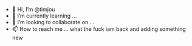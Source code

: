 - 👋 Hi, I’m @timjou
- 🌱 I’m currently learning ...
- 💞️ I’m looking to collaborate on ...
- 📫 How to reach me ...
what the fuck iam back and adding something new 
<!---
timjou/timjou is a ✨ special ✨ repository because its `README.md` (this file) appears on your GitHub profile.
You can click the Preview link to take a look at your changes.
--->
